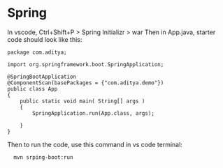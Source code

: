 # Spring
In vscode, Ctrl+Shift+P > Spring Initializr > war
Then in App.java, starter code should look like this:
```
package com.aditya;

import org.springframework.boot.SpringApplication;

@SpringBootApplication
@ComponentScan(basePackages = {"com.aditya.demo"})
public class App 
{
    public static void main( String[] args )
    {
        SpringApplication.run(App.class, args);
        
    }
}

```
Then to run the code, use this command in vs code terminal:
```
  mvn srping-boot:run
```
